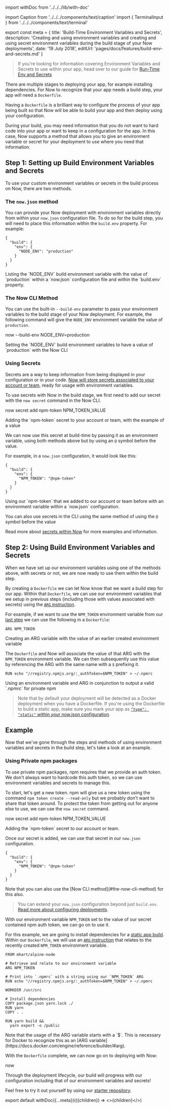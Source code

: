 import withDoc from '../../../lib/with-doc'

import Caption from '../../../components/text/caption'
import { TerminalInput } from '../../../components/text/terminal'

export const meta = {
  title: 'Build-Time Environment Variables and Secrets',
  description: 'Creating and using environment variables and creating and using secret environment variables during the build stage of your Now deployments',
  date: '19 July 2018',
  editUrl: 'pages/docs/features/build-env-and-secrets.md'
}

> If you're looking for information covering Environment Variables and Secrets to use within your app, head over to our guide for [Run-Time Env and Secrets](/docs/features/env-and-secrets)

There are multiple stages to deploying your app, for example installing dependencies. For Now to recognize that your app needs a build step, your app will need a `Dockerfile`.

Having a `Dockerfile` is a brilliant way to configure the process of your app being built so that Now will be able to build your app and then deploy using your configuration.

During your build, you may need information that you do not want to hard code into your app or want to keep in a configuration for the app. In this case, Now supports a method that allows you to give an environment variable or secret for your deployment to use where you need that information.

## Step 1: Setting up Build Environment Variables and Secrets
To use your custom environment variables or secrets in the build process on Now, there are two methods.

### The `now.json` method
You can provide your Now deployment with environment variables directly from within your `now.json` configuration file. To do so for the build step, you will need to place this information within the `build.env` property. For example:

```
{
  "build": {
    "env": {
      "NODE_ENV": "production"
    }
  }
}
```
<Caption>Listing the `NODE_ENV` build environment variable with the value of `production` within a `now.json` configuration file and within the `build.env` property.</Caption>

### The Now CLI Method
You can use the built-in `--build-env` parameter to pass your environment variables to the build stage of your Now deployment. For example, the following command will give the `NODE_ENV` environment variable the value of `production`.

<TerminalInput>now --build-env NODE_ENV=production</TerminalInput>
<Caption>Setting the `NODE_ENV` build environment variables to have a value of `production` with the Now CLI</Caption>

### Using Secrets
Secrets are a way to keep information from being displayed in your configuration or in your code. [Now will store secrets associated to your account or team](/docs/features/env-and-secrets#securing-env-variables-using-secrets), ready for usage with environment variables.

To use secrets with Now in the build stage, we first need to add our secret with the `now secret` command in the Now CLI.

<TerminalInput>now secret add npm-token NPM_TOKEN_VALUE</TerminalInput>
<Caption>Adding the `npm-token` secret to your account or team, with the example of a value</Caption>

We can now use this secret at build-time by passing it as an environment variable, using both methods above but by using an `@` symbol before the value.

For example, in a `now.json` configuration, it would look like this:

```
{
  "build": {
    "env": {
      "NPM_TOKEN": "@npm-token"
    }
  }
}
```
<Caption>Using our `npm-token` that we added to our account or team before with an environment variable within a `now.json` configuration.</Caption>

You can also use secrets in the CLI using the same method of using the `@` symbol before the value

Read more about [secrets within Now](/docs/features/env-and-secrets#securing-env-variables-using-secrets) for more examples and information.

## Step 2: Using Build Environment Variables and Secrets
When we have set up our environment variables using one of the methods above, with secrets or not, we are now ready to use them within the build step.

By creating a `Dockerfile` we can let Now know that we want a build step for our app. Within that `Dockerfile`, we can use our environment variables that we setup in previous steps (including those with values associated with secrets) using the [`ARG` instruction](https://docs.docker.com/engine/reference/builder/#arg).

For example, if we want to use the `NPM_TOKEN` environment variable from our [last step](#using-secrets) we can use the following in a `Dockerfile`:
```
ARG NPM_TOKEN
```
<Caption>Creating an ARG variable with the value of an earlier created environment variable</Caption>

The `Dockerfile` and Now will associate the value of that ARG with the `NPM_TOKEN` environment variable. We can then subsequently use this value by referencing the ARG with the same name with a `$` prefixing it.

```
RUN echo "//registry.npmjs.org/:_authToken=$NPM_TOKEN" > ~/.npmrc
```
<Caption>Using an environment variable and ARG in conjunction to output a valid `.npmrc` for private npm</Caption>

> Note that by default your deployment will be detected as a Docker deployment when you have a Dockerfile. If you're using the Dockerfile to build a static app, make sure you mark your app as [`"type": "static"` within your now.json configuration](docs/features/static-builds#step-3:-configuring-now-for-static-deployments).

## Example
Now that we've gone through the steps and methods of using environment variables and secrets in the build step, let's take a look at an example.

### Using Private npm packages
To use private npm packages, npm requires that we provide an auth token. We don't always want to hardcode this auth token, so we can use environment variables and secrets to manage this.

To start, let's get a new token. npm will give us a new token using the command `npm token create --read-only` but we probably don't want to share that token around. To protect the token from getting out for anyone else to use, we can use the `now secret` command.

<TerminalInput>now secret add npm-token NPM_TOKEN_VALUE</TerminalInput>
<Caption>Adding the `npm-token` secret to our account or team.</Caption>

Once our secret is added, we can use that secret in our `now.json` configuration.
```
{
  "build": {
    "env": {
      "NPM_TOKEN": "@npm-token"
    }
  }
}
```
<Caption>Note that you can also use the [Now CLI method](#the-now-cli-method) for this also.</Caption>

> You can extend your `now.json` configuration beyond just `build.env`. [Read more about configuring deployments](/docs/features/configuration).

With our environment variable `NPM_TOKEN` set to the value of our secret contained npm auth token, we can go on to use it.

For this example, we are going to install dependencies for a [static app build](/docs/features/static-builds). Within our `Dockerfile`, we will use an [`ARG` instruction](https://docs.docker.com/engine/reference/builder/#arg) that relates to the recently created `NPM_TOKEN` environment variable.

```
FROM mhart/alpine-node

# Retrieve and relate to our environment variable
ARG NPM_TOKEN

# Print into `.npmrc` with a string using our `NPM_TOKEN` ARG
RUN echo "//registry.npmjs.org/:_authToken=$NPM_TOKEN" > ~/.npmrc

WORKDIR /usr/src

# Install dependencies
COPY package.json yarn.lock ./
RUN yarn
COPY . .

RUN yarn build &&
  yarn export -o /public
```
<Caption>Note that the usage of the ARG variable starts with a `$`. This is necessary for Docker to recognize this as an [ARG variable](https://docs.docker.com/engine/reference/builder/#arg).</Caption>

With the `Dockerfile` complete, we can now go on to deploying with Now:

<TerminalInput>now</TerminalInput>

Through the deployment lifecycle, our build will progress with our configuration including that of our environment variables and secrets!

Feel free to try it out yourself by using our [starter repository](https://github.com/zeit/now-build-env-starter-static).

export default withDoc({...meta})(({children}) => <>{children}</>)
